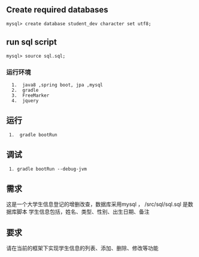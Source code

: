 ## Create required databases

    mysql> create database student_dev character set utf8;

## run sql script

    mysql> source sql.sql; 

### 运行环境

      1.  java8 ,spring boot, jpa ,mysql
      2.  gradle
      3.  FreeMarker
      4.  jquery 

## 运行

     1.  gradle bootRun 

## 调试

     1. gradle bootRun --debug-jvm 

## 需求

这是一个大学生信息登记的增删改查，数据库采用mysql ， /src/sql/sql.sql 是数据库脚本 学生信息包括，姓名、类型、性别、出生日期、备注

## 要求

请在当前的框架下实现学生信息的列表、添加、删除、修改等功能
   
      
       
  



